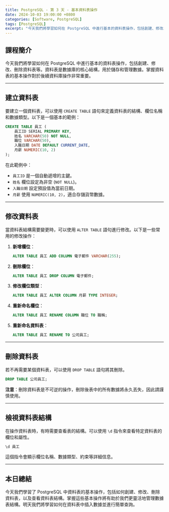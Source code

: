 ```yaml
---
title: PostgreSQL - 第 3 天 - 基本資料表操作
date: 2024-10-03 19:00:00 +0800
categories: [Software, PostgreSQL]
tags: [PostgreSQL] 
excerpt: "今天我們將學習如何在 PostgreSQL 中進行基本的資料表操作，包括創建、修改、刪除資料表等。資料表是數據庫的核心結構，用於儲存和管理數據。掌握資料表的基本操作對於後續資料庫操作非常重要。"
---
```


## 課程簡介
今天我們將學習如何在 PostgreSQL 中進行基本的資料表操作，包括創建、修改、刪除資料表等。資料表是數據庫的核心結構，用於儲存和管理數據。掌握資料表的基本操作對於後續資料庫操作非常重要。

---

## 建立資料表

要建立一個資料表，可以使用 `CREATE TABLE` 語句來定義資料表的結構、欄位名稱和數據類型。以下是一個基本的範例：

```sql
CREATE TABLE 員工 (
    員工ID SERIAL PRIMARY KEY,
    姓名 VARCHAR(50) NOT NULL,
    職位 VARCHAR(50),
    入職日期 DATE DEFAULT CURRENT_DATE,
    月薪 NUMERIC(10, 2)
);
```

在此範例中：
- `員工ID` 是一個自動遞增的主鍵。
- `姓名` 欄位設定為非空 (`NOT NULL`)。
- `入職日期` 設定預設值為當前日期。
- `月薪` 使用 `NUMERIC(10, 2)`，適合存儲貨幣數據。

---

## 修改資料表

當資料表結構需要變更時，可以使用 `ALTER TABLE` 語句進行修改。以下是一些常用的修改操作：

1. **新增欄位**：
   ```sql
   ALTER TABLE 員工 ADD COLUMN 電子郵件 VARCHAR(255);
   ```

2. **刪除欄位**：
   ```sql
   ALTER TABLE 員工 DROP COLUMN 電子郵件;
   ```

3. **修改欄位類型**：
   ```sql
   ALTER TABLE 員工 ALTER COLUMN 月薪 TYPE INTEGER;
   ```

4. **重新命名欄位**：
   ```sql
   ALTER TABLE 員工 RENAME COLUMN 職位 TO 職稱;
   ```

5. **重新命名資料表**：
   ```sql
   ALTER TABLE 員工 RENAME TO 公司員工;
   ```

---

## 刪除資料表

若不再需要某個資料表，可以使用 `DROP TABLE` 語句將其刪除。

```sql
DROP TABLE 公司員工;
```

**注意**：刪除資料表是不可逆的操作，刪除後表中的所有數據將永久丟失，因此請謹慎使用。

---

## 檢視資料表結構

在操作資料表時，有時需要查看表的結構。可以使用 `\d` 指令來查看特定資料表的欄位和屬性。

```sql
\d 員工
```

這個指令會顯示欄位名稱、數據類型、約束等詳細信息。

---

## 本日總結
今天我們學習了 PostgreSQL 中資料表的基本操作，包括如何創建、修改、刪除資料表，以及查看資料表結構。掌握這些基本操作將有助於我們更靈活地管理數據表結構。明天我們將學習如何在資料表中插入數據並進行簡單查詢。
